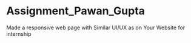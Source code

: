 # Assignment_Pawan_Gupta
Made a responsive web page with Similar UI/UX as on Your Website for internship

